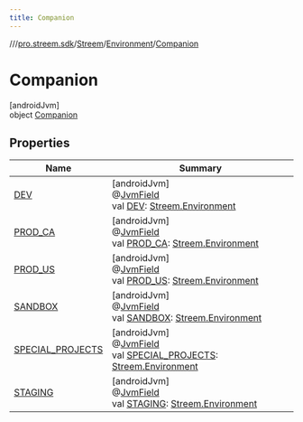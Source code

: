 ```yaml
---
title: Companion
---
```

//[<root>](../../../../../index.html)/[pro.streem.sdk](../../../index.html)/[Streem](../../index.html)/[Environment](../index.html)/[Companion](index.html)



# Companion



[androidJvm]\
object [Companion](index.html)



## Properties


| Name | Summary |
|---|---|
| [DEV](-d-e-v.html) | [androidJvm]<br>@[JvmField](https://kotlinlang.org/api/latest/jvm/stdlib/kotlin.jvm/-jvm-field/index.html)<br>val [DEV](-d-e-v.html): [Streem.Environment](../index.html) |
| [PROD_CA](-p-r-o-d_-c-a.html) | [androidJvm]<br>@[JvmField](https://kotlinlang.org/api/latest/jvm/stdlib/kotlin.jvm/-jvm-field/index.html)<br>val [PROD_CA](-p-r-o-d_-c-a.html): [Streem.Environment](../index.html) |
| [PROD_US](-p-r-o-d_-u-s.html) | [androidJvm]<br>@[JvmField](https://kotlinlang.org/api/latest/jvm/stdlib/kotlin.jvm/-jvm-field/index.html)<br>val [PROD_US](-p-r-o-d_-u-s.html): [Streem.Environment](../index.html) |
| [SANDBOX](-s-a-n-d-b-o-x.html) | [androidJvm]<br>@[JvmField](https://kotlinlang.org/api/latest/jvm/stdlib/kotlin.jvm/-jvm-field/index.html)<br>val [SANDBOX](-s-a-n-d-b-o-x.html): [Streem.Environment](../index.html) |
| [SPECIAL_PROJECTS](-s-p-e-c-i-a-l_-p-r-o-j-e-c-t-s.html) | [androidJvm]<br>@[JvmField](https://kotlinlang.org/api/latest/jvm/stdlib/kotlin.jvm/-jvm-field/index.html)<br>val [SPECIAL_PROJECTS](-s-p-e-c-i-a-l_-p-r-o-j-e-c-t-s.html): [Streem.Environment](../index.html) |
| [STAGING](-s-t-a-g-i-n-g.html) | [androidJvm]<br>@[JvmField](https://kotlinlang.org/api/latest/jvm/stdlib/kotlin.jvm/-jvm-field/index.html)<br>val [STAGING](-s-t-a-g-i-n-g.html): [Streem.Environment](../index.html) |

